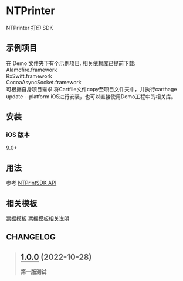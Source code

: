 # NTPrinter

NTPrinter 打印 SDK

## 示例项目

在 Demo 文件夹下有个示例项目. 相关依赖库已提前下载:<br>
Alamofire.framework<br>
RxSwift.framework<br>
CocoaAsyncSocket.framework<br>
可根据自身项目需求 将Cartfile文件copy至项目文件夹中，并执行carthage update --platform iOS进行安装，也可以直接使用Demo工程中的相关库。<br>

## 安装

### iOS 版本

9.0+

## 用法

参考 [NTPrintSDK API](https://github.com/yukeyjc/NTPrinter/wiki/NTPrinter-SDK-API%E8%AF%B4%E6%98%8E)


## 相关模板

[票据模板](https://github.com/yukeyjc/NTPrinter/blob/main/Template/GPC08180_T1.md)
[票据模板相关说明](https://github.com/yukeyjc/NTPrinter/wiki/%E7%A5%A8%E6%8D%AE%E6%A8%A1%E6%9D%BF%E7%9B%B8%E5%85%B3%E8%AF%B4%E6%98%8E)

## CHANGELOG

> ## [1.0.0](https://github.com/yukeyjc/NTPrinter/tree/main/SDK/1.0.0/NTPrinterSDK.framework) (2022-10-28)
>
> **第一版测试**
